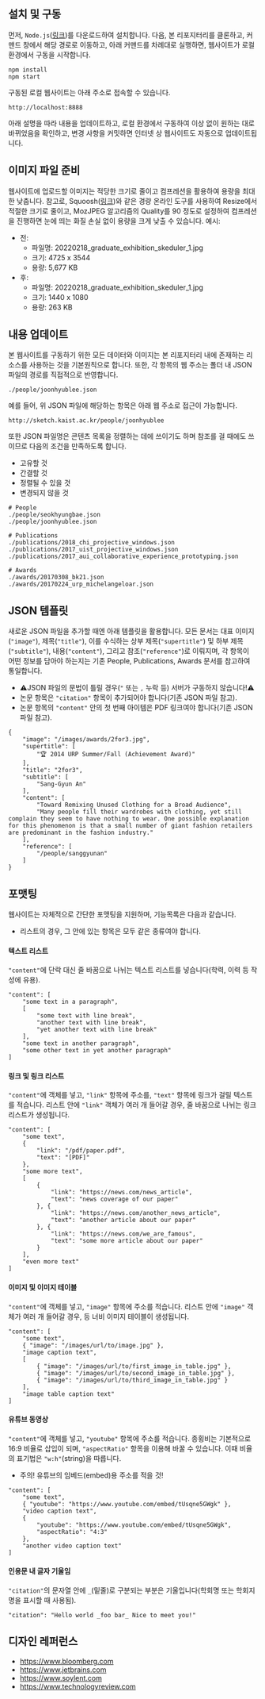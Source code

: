 ## 설치 및 구동
먼저, `Node.js`([링크](https://nodejs.org))를 다운로드하여 설치합니다. 다음, 본 리포지터리를 클론하고, 커맨드 창에서 해당 경로로 이동하고, 아래 커맨드를 차례대로 실행하면, 웹사이트가 로컬 환경에서 구동을 시작합니다.
```
npm install
npm start
```
구동된 로컬 웹사이트는 아래 주소로 접속할 수 있습니다.
```
http://localhost:8888
```
아래 설명을 따라 내용을 업데이트하고, 로컬 환경에서 구동하여 이상 없이 원하는 대로 바뀌었음을 확인하고, 변경 사항을 커밋하면 인터넷 상 웹사이트도 자동으로 업데이트됩니다.

## 이미지 파일 준비
웹사이트에 업로드할 이미지는 적당한 크기로 줄이고 컴프레션을 활용하여 용량을 최대한 낮춥니다. 참고로, Squoosh([링크](https://squoosh.app/))와 같은 경량 온라인 도구를 사용하여 Resize에서 적절한 크기로 줄이고, MozJPEG 알고리즘의 Quality를 90 정도로 설정하여 컴프레션을 진행하면 눈에 띄는 화질 손실 없이 용량을 크게 낮출 수 있습니다. 예시:
* 전:
  * 파일명: 20220218_graduate_exhibition_skeduler_1.jpg
  * 크기: 4725 x 3544
  * 용량: 5,677 KB
* 후:
  * 파일명: 20220218_graduate_exhibition_skeduler_1.jpg
  * 크기: 1440 x 1080
  * 용량: 263 KB

## 내용 업데이트
본 웹사이트를 구동하기 위한 모든 데이터와 이미지는 본 리포지터리 내에 존재하는 리소스를 사용하는 것을 기본원칙으로 합니다. 또한, 각 항목의 웹 주소는 폴더 내 JSON 파일의 경로를 직접적으로 반영합니다.
```
./people/joonhyublee.json
```
예를 들어, 위 JSON 파일에 해당하는 항목은 아래 웹 주소로 접근이 가능합니다.
```
http://sketch.kaist.ac.kr/people/joonhyublee
```
또한 JSON 파일명은 콘텐츠 목록을 정렬하는 데에 쓰이기도 하며 참조를 걸 때에도 쓰이므로 다음의 조건을 만족하도록 합니다.
  * 고유할 것
  * 간결할 것
  * 정렬될 수 있을 것
  * 변경되지 않을 것
```
# People
./people/seokhyungbae.json
./people/joonhyublee.json

# Publications
./publications/2018_chi_projective_windows.json
./publications/2017_uist_projective_windows.json
./publications/2017_aui_collaborative_experience_prototyping.json

# Awards
./awards/20170308_bk21.json
./awards/20170224_urp_michelangeloar.json
```
## JSON 템플릿
새로운 JSON 파일을 추가할 때엔 아래 템플릿을 활용합니다. 모든 문서는 대표 이미지(`"image"`), 제목(`"title"`), 이를 수식하는 상부 제목(`"supertitle"`) 및 하부 제목(`"subtitle"`), 내용(`"content"`), 그리고 참조(`"reference"`)로 이뤄지며, 각 항목이 어떤 정보를 담아야 하는지는 기존 People, Publications, Awards 문서를 참고하여 통일합니다.
  * ⚠️JSON 파일의 문법이 틀릴 경우(`"` 또는 `,` 누락 등) 서버가 구동하지 않습니다!⚠️
  * 논문 항목은 `"citation"` 항목이 추가되어야 합니다(기존 JSON 파일 참고).
  * 논문 항목의 `"content"` 안의 첫 번째 아이템은 PDF 링크여야 합니다(기존 JSON 파일 참고).
```
{
    "image": "/images/awards/2for3.jpg",
    "supertitle": [
        "🏆 2014 URP Summer/Fall (Achievement Award)"
    ],
    "title": "2for3",
    "subtitle": [
        "Sang-Gyun An"
    ],
    "content": [
        "Toward Remixing Unused Clothing for a Broad Audience",
        "Many people fill their wardrobes with clothing, yet still complain they seem to have nothing to wear. One possible explanation for this phenomenon is that a small number of giant fashion retailers are predominant in the fashion industry."
    ],
    "reference": [
        "/people/sanggyunan"
    ]
}
```
## 포맷팅
웹사이트는 자체적으로 간단한 포맷팅을 지원하며, 기능목록은 다음과 같습니다.
  * 리스트의 경우, 그 안에 있는 항목은 모두 같은 종류여야 합니다.
#### 텍스트 리스트
`"content"`에 단락 대신 줄 바꿈으로 나뉘는 텍스트 리스트를 넣습니다(학력, 이력 등 작성에 유용).
```
"content": [
    "some text in a paragraph",
    [
        "some text with line break",
        "another text with line break",
        "yet another text with line break"
    ],
    "some text in another paragraph",
    "some other text in yet another paragraph"
]
```
#### 링크 및 링크 리스트
`"content"`에 객체를 넣고, `"link"` 항목에 주소를, `"text"` 항목에 링크가 걸릴 텍스트를 적습니다. 리스트 안에 `"link"` 객체가 여러 개 들어갈 경우, 줄 바꿈으로 나뉘는 링크 리스트가 생성됩니다.
```
"content": [
    "some text",
    {
        "link": "/pdf/paper.pdf",
        "text": "[PDF]"
    },
    "some more text",
    [
        {
            "link": "https://news.com/news_article",
            "text": "news coverage of our paper"
        }, {
            "link": "https://news.com/another_news_article",
            "text": "another article about our paper"
        }, {
            "link": "https://news.com/we_are_famous",
            "text": "some more article about our paper"
        }
    ],
    "even more text"
]
```
#### 이미지 및 이미지 테이블
`"content"`에 객체를 넣고, `"image"` 항목에 주소를 적습니다. 리스트 안에 `"image"` 객체가 여러 개 들어갈 경우, 등 너비 이미지 테이블이 생성됩니다.
```
"content": [
    "some text",
    { "image": "/images/url/to/image.jpg" },
    "image caption text",
    [
        { "image": "/images/url/to/first_image_in_table.jpg" },
        { "image": "/images/url/to/second_image_in_table.jpg" },
        { "image": "/images/url/to/third_image_in_table.jpg" }
    ],
    "image table caption text"
]
```
#### 유튜브 동영상
`"content"`에 객체를 넣고, `"youtube"` 항목에 주소를 적습니다. 종횡비는 기본적으로 16:9 비율로 삽입이 되며, `"aspectRatio"` 항목을 이용해 바꿀 수 있습니다. 이때 비율의 표기법은 `"w:h"`(string)을 따릅니다.
  * 주의! 유튜브의 임베드(embed)용 주소를 적을 것!
```
"content": [
    "some text",
    { "youtube": "https://www.youtube.com/embed/tUsqne5GWgk" },
    "video caption text",
    {
        "youtube": "https://www.youtube.com/embed/tUsqne5GWgk",
        "aspectRatio": "4:3"
    },
    "another video caption text"
]
```
#### 인용문 내 글자 기울임
`"citation"`의 문자열 안에 `_`(밑줄)로 구분되는 부분은 기울입니다(학회명 또는 학회지명을 표시할 때 사용됨).
```
"citation": "Hello world _foo bar_ Nice to meet you!"
````
## 디자인 레퍼런스
  * https://www.bloomberg.com
  * https://www.jetbrains.com
  * https://www.soylent.com
  * https://www.technologyreview.com